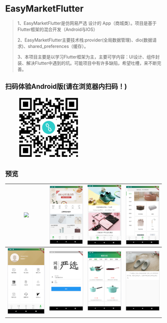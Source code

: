 # EasyMarketFlutter

> 1、EasyMarketFlutter是仿网易严选 设计的 App（商城类）。项目是基于 Flutter框架的混合开发（Android与IOS）
>
> 2、EasyMarketFlutter主要技术栈:provider(全局数据管理)、dio(数据请求)、shared_preferences（缓存）。
>
> 3、本项目主要是以学习Flutter框架为主，主要可学内容：UI设计、组件封装、解决Flutter中遇到的坑。可能项目中有许多缺陷，希望吐槽，来不断完善。

## 扫码体验Android版(请在浏览器内扫码！)

<figure >
<img src="./imges/qrCode.png" width="200"/>
</figure >

## 预览

| ![](./imges/EasyMarket.gif) | ![](./imges/home.png)  | ![](./imges/topic.png)   | ![](./imges/sort.png)  |
| --------------------------- | ---------------------- | ------------------------ | ---------------------- |
| ![](./imges/mine.png)       | ![](./imges/login.png) | ![](./imges/catalog.png) | ![](./imges/brand.png) |
|                             |                        |                          |                        |

